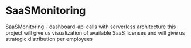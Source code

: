 # SaaSMonitoring
SaaSMonitoring - dashboard-api calls with serverless architecture this project will give us visualization of available SaaS licenses and will give us strategic distribution per employees
